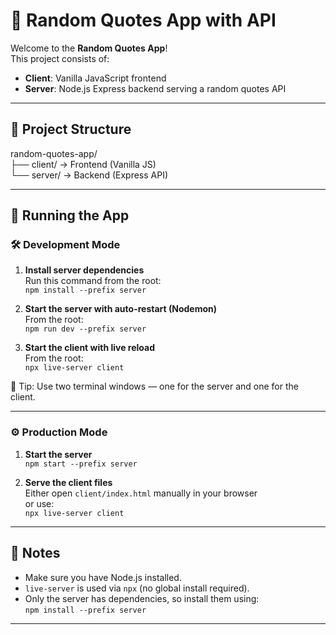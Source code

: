 # 🎉 Random Quotes App with API

Welcome to the **Random Quotes App**!  
This project consists of:

- **Client**: Vanilla JavaScript frontend
- **Server**: Node.js Express backend serving a random quotes API

---

## 📂 Project Structure

random-quotes-app/  
├── client/ → Frontend (Vanilla JS)  
└── server/ → Backend (Express API)

---

## 🚀 Running the App

### 🛠 Development Mode

1. **Install server dependencies**  
   Run this command from the root:  
   `npm install --prefix server`

2. **Start the server with auto-restart (Nodemon)**  
   From the root:  
   `npm run dev --prefix server`

3. **Start the client with live reload**  
   From the root:  
   `npx live-server client`

📌 Tip: Use two terminal windows — one for the server and one for the client.

---

### ⚙️ Production Mode

1. **Start the server**  
   `npm start --prefix server`

2. **Serve the client files**  
   Either open `client/index.html` manually in your browser  
   or use:  
   `npx live-server client`

---

## 📌 Notes

- Make sure you have Node.js installed.
- `live-server` is used via `npx` (no global install required).
- Only the server has dependencies, so install them using:  
  `npm install --prefix server`

---
